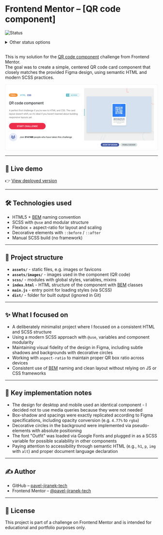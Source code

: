 # Frontend Mentor – [QR code component]

![Status](https://img.shields.io/badge/status-🚀%20deployed-brightgreen)

<details>
  <summary>Other status options</summary>

- ![Not started](https://img.shields.io/badge/status-🔴%20not%20started-red)
- ![In progress](https://img.shields.io/badge/status-🟡%20in%20progress-yellow)
- ![Testing](https://img.shields.io/badge/status-🧪%20testing-blue)
- ![Deployed](https://img.shields.io/badge/status-🚀%20deployed-brightgreen)
- ![Refactoring](https://img.shields.io/badge/status-♻️%20refactoring-lightgrey)
- ![Done](https://img.shields.io/badge/status-🟢%20done-green)

</details>
<br />

This is my solution for the [QR code component](https://www.frontendmentor.io/challenges/qr-code-component-iux_sIO_H) challenge from Frontend Mentor.  
The goal was to create a simple, centered QR code card component that closely matches the provided Figma design, using semantic HTML and modern SCSS practices.

![Screenshot](./assets/images/screenshot.png)

---

## 🔗 Live demo

👉 [View deployed version](https://pj-fm-qr.netlify.app/)

---

## 🛠 Technologies used

- HTML5 + [BEM](https://en.bem.info/methodology/) naming convention
- SCSS with `@use` and modular structure
- Flexbox + aspect-ratio for layout and scaling
- Decorative elements with `::before` / `::after`
- Manual SCSS build (no framework)

---

## 📁 Project structure

- **`assets/`** - static files, e.g. images or favicons
- **`assets/images/`** - images used in the component (QR code)
- **`scss/`** - modules with global styles, variables, mixins
- **`index.html`** - HTML structure of the component with [BEM](https://en.bem.info/methodology/) classes
- **`main.js`** - entry point for loading styles (via SCSS)
- **`dist/`** - folder for built output (ignored in Git)

---

## ✨ What I focused on

- A deliberately minimalist project where I focused on a consistent HTML and SCSS structure
- Using a modern SCSS approach with `@use`, variables and component modularity
- Maintaining visual fidelity of the design in Figma, including subtle shadows and backgrounds with decorative circles
- Working with `aspect-ratio` to maintain proper QR box ratio across devices
- Consistent use of [BEM](https://en.bem.info/methodology/) naming and clean layout without relying on JS or CSS frameworks

---

## 🧠 Key implementation notes

- The design for desktop and mobile used an identical component - I decided not to use media queries because they were not needed
- Box-shadow and spacings were exactly replicated according to Figma specifications, including opacity conversion (e.g. `4.77%` to `rgba`)
- Decorative circles in the background were implemented via pseudo-elements with absolute positioning
- The font "Outfit" was loaded via Google Fonts and plugged in as a SCSS variable for possible scalability in other components
- Paying attention to accessibility through semantic HTML (e.g., `h1`, `p`, `img` with `alt`) and proper document language declaration

---

## ✍️ Author

- GitHub – [pavel-jiranek-tech](https://github.com/pavel-jiranek-tech)
- Frontend Mentor – [@pavel-jiranek-tech](https://www.frontendmentor.io/profile/pavel-jiranek-tech)

---

## 📝 License

This project is part of a challenge on Frontend Mentor and is intended for educational and portfolio purposes only.
